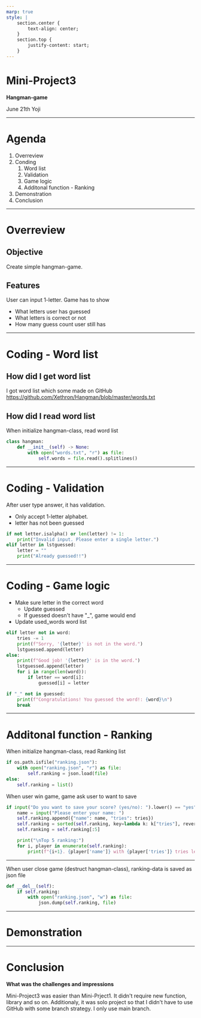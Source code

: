 ```yaml
---
marp: true
style: |
    section.center {
        text-align: center;
    }
    section.top {
        justify-content: start;
    }
---
```


<!-- _class: center -->

# Mini-Project3
**Hangman-game**

June 21th
Yoji

--- 

# Agenda


1. Overreview
2. Conding
   1. Word list
   2. Validation
   3. Game logic
   4. Additonal function - Ranking
3. Demonstration
4. Conclusion

---

# Overreview

## Objective

Create simple hangman-game.

## Features

User can input 1-letter.
Game has to show
- What letters user has guessed
- What letters is correct or not
- How many guess count user still has

---

# Coding - Word list

## How did I get word list

I got word list which some made on GitHub
https://github.com/Xethron/Hangman/blob/master/words.txt

## How did I read word list

When initialize hangman-class, read word list
```python
class hangman:
    def __init__(self) -> None:
        with open("words.txt", "r") as file:
            self.words = file.read().splitlines()
```

---

# Coding - Validation 

After user type answer, it has validation.
- Only accept 1-letter alphabet.
- letter has not been guessed
```python
if not letter.isalpha() or len(letter) != 1:
    print("Invalid input. Please enter a single letter.")
elif letter in lstguessed:
    letter = ""
    print("Already guessed!!")
```

---

# Coding - Game logic

- Make sure letter in the correct word
   - Update guessed
   - If guessed doesn't have "_", game would end
- Update used_words word list
```python
elif letter not in word:
    tries -= 1
    print(f"Sorry, '{letter}' is not in the word.")
    lstguessed.append(letter)
else:
    print(f"Good job! '{letter}' is in the word.")
    lstguessed.append(letter)
    for i in range(len(word)):
        if letter == word[i]:
            guessed[i] = letter

if "_" not in guessed:
    print(f"Congratulations! You guessed the word!: {word}\n")
    break
```

---

# Additonal function - Ranking

When initialize hangman-class, read Ranking list
```python
if os.path.isfile("ranking.json"):
    with open("ranking.json", "r") as file:
        self.ranking = json.load(file)
else:
    self.ranking = list()
```

When user win game, game ask user to want to save
```python
if input("Do you want to save your score? (yes/no): ").lower() == "yes":
    name = input("Please enter your name: ")
    self.ranking.append({"name": name, "tries": tries})
    self.ranking = sorted(self.ranking, key=lambda k: k["tries"], reverse=True)
    self.ranking = self.ranking[:5]

    print("\nTop 5 ranking:")
    for i, player in enumerate(self.ranking):
        print(f"{i+1}. {player['name']} with {player['tries']} tries left.")
```

---

<!-- _class: top -->

When user close game (destruct hangman-class), ranking-data is saved as json file

```python
def __del__(self):
    if self.ranking:
        with open("ranking.json", "w") as file:
            json.dump(self.ranking, file)
```

---

# Demonstration

---

# Conclusion

**What was the challenges and impressions**

Mini-Project3 was easier than Mini-Prject1. It didn't require new function, library and so on. Additionaly, it was solo project so that I didn't have to use GitHub with some branch strategy. I only use main branch.